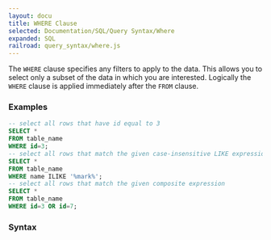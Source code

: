 ```yaml
---
layout: docu
title: WHERE Clause
selected: Documentation/SQL/Query Syntax/Where
expanded: SQL
railroad: query_syntax/where.js
---
```

The `WHERE` clause specifies any filters to apply to the data. This allows you to select only a subset of the data in which you are interested. Logically the `WHERE` clause is applied immediately after the `FROM` clause.

### Examples
```sql
-- select all rows that have id equal to 3
SELECT *
FROM table_name
WHERE id=3;
-- select all rows that match the given case-insensitive LIKE expression
SELECT *
FROM table_name
WHERE name ILIKE '%mark%';
-- select all rows that match the given composite expression
SELECT *
FROM table_name
WHERE id=3 OR id=7;
```

### Syntax
<div id="rrdiagram"></div>
